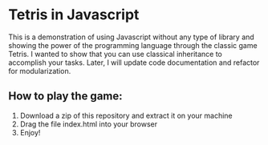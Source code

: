 # Tetris in Javascript

This is a demonstration of using Javascript without any type of library and showing the power of the programming language through the classic game Tetris.
I wanted to show that you can use classical inheritance to accomplish your tasks.
Later, I will update code documentation and refactor for modularization.

How to play the game:
---------------------
1) Download a zip of this repository and extract it on your machine
2) Drag the file index.html into your browser
3) Enjoy!
